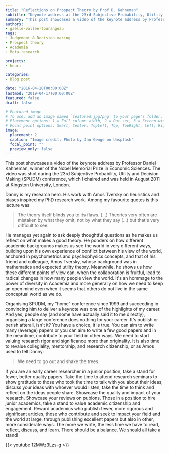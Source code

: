 ```yaml
---
title: "Reflections on Prospect Theory by Prof D. Kahneman"
subtitle: "Keynote address at the 23rd Subjective Probability, Utility and Decision Making (SPUDM) conference (2011)."
summary: "This post showcases a video of the keynote address by Professor Daniel Kahneman shot during the 23rd Subjective Probability, Utility and Decision Making (SPUDM) conference."
authors:
- gaelle-vallee-tourangeau
tags:
- Judgement & Decision-making
- Prospect theory
- Academia
- Meta-research

projects: 
- heuri

categories:
- Blog post

date: "2016-04-20T00:00:00Z"
lastmod: "2019-04-17T00:00:00Z"
featured: false
draft: false

# Featured image
# To use, add an image named `featured.jpg/png` to your page's folder.
# Placement options: 1 = Full column width, 2 = Out-set, 3 = Screen-width
# Focal point options: Smart, Center, TopLeft, Top, TopRight, Left, Right, BottomLeft, Bottom, BottomRight
image:
  placement: 2
  caption: "Image credit: Photo by Jan Genge on Unsplash"
  focal_point: ""
  preview_only: false
---
```


This post showcases a video of the keynote address by Professor Daniel Kahneman, winner of the Nobel Memorial Prize in Economic Sciences. The video was shot during the 23rd Subjective Probability, Utility and Decision Making (SPUDM) conference, which I chaired and was held in August 2011 at Kingston University, London.

Danny is my research hero. His work with Amos Tversky on heuristics and biases inspired my PhD research work. Among my favourite quotes is this lecture was:

> The theory itself blinds you to its flaws. (...) Theories very often are mistaken by what they omit, not by what they say (...) but that's very difficult to see. 

He manages yet again to ask deeply thoughtful questions as he makes us reflect on what makes a good theory. He ponders on how different academic backgrounds makes us see the world in very different ways, building upon his own experience of conflict between his view of the world, anchored in psychometrics and psychophysics concepts, and that of his friend and colleague, Amos Tversky, whose background was in mathematics and expected utility theory. Meanwhile, he shows us how these different points of view can, when the collaboration is fruitful, lead to radical changes in how many people view the world. It's an hommage to the power of diversity in Academia and more generally on how we need to keep an open mind even when it seems that others do not live in the same conceptual world as we do. 

Organising SPUDM, my "home" conference since 1999 and succeeding in convincing him to deliver a keynote was one of the highlights of my career. And yes, people say (and some have actually said it to me directly), organising a large conference does nothing for your career. It's publish or perish afterall, isn't it? You have a choice, it is true. You can aim to write many (average) papers or you can aim to write a few good papers and in the meantime, contribute to your field in other ways. We need to start valuing research rigor and significance more than originality. It is also time to revalue collegiality, mentorship, and research citizenship, or as Amos used to tell Danny: 

> We need to go out and shake the trees. 

If you are an early career researcher in a junior position, take a stand for fewer, better quality papers. Take the time to attend research seminars to show gratitude to those who took the time to talk with you about their ideas, discuss your ideas with whoever would listen, take the time to think and reflect on the ideas people share. Showcase the quality and impact of your research. Showcase your reviews on publons. Those in a position to hire junior academics, take a stand to value academic citizenship and engagement. Reward academics who publish fewer, more rigorous and significant articles, those who contribute and seek to impact your field and the world at large, through publishing excellent papers but also in other, more considerate ways. The more we write, the less time we have to read, reflect, discuss, and learn. There should be a balance. We should all take a stand!

{{< youtube 12MWz3Lzs-g >}}
